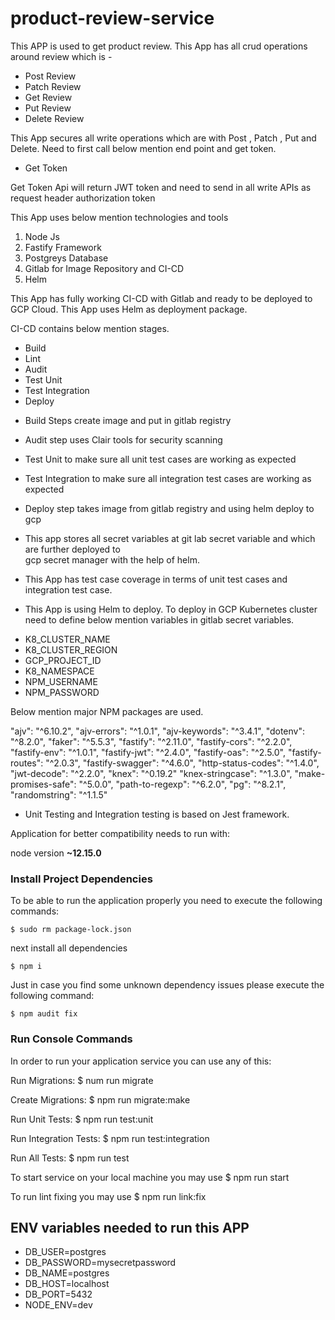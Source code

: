 # product-review-service
This APP is used to get product review. This App has all crud operations around review 
which is -
* Post Review
* Patch Review 
* Get Review
* Put Review
* Delete Review 

This App secures all write operations which are with Post , Patch , Put and Delete.
Need to first call below mention end point and get token.
* Get Token 

Get Token Api will return JWT token and need to send in all write APIs as request header 
authorization token

This App uses below mention technologies and tools
1. Node Js 
2. Fastify Framework
3. Postgreys Database 
4. Gitlab for Image Repository and CI-CD
5. Helm 

This App has fully working CI-CD with Gitlab and ready to be deployed to GCP Cloud.
This App uses Helm as deployment package. 

CI-CD contains below mention stages.
* Build
* Lint 
* Audit
* Test Unit
* Test Integration 
* Deploy

- Build Steps create image and put in gitlab registry
- Audit step uses Clair tools for security scanning 
- Test Unit to make sure all unit test cases are working as expected
- Test Integration to make sure all integration test cases are working as expected
- Deploy step takes image from gitlab  registry and using helm deploy to gcp

- This app stores all secret variables at git lab secret variable and which are further  deployed to  
gcp secret manager with the help of helm.

- This App has test case coverage in terms of unit test cases and  integration test case.

- This App is using Helm to deploy. To deploy in GCP Kubernetes cluster need to define below mention 
variables in gitlab secret variables.

* K8_CLUSTER_NAME
* K8_CLUSTER_REGION
* GCP_PROJECT_ID
* K8_NAMESPACE
* NPM_USERNAME
* NPM_PASSWORD

Below mention major NPM packages are used.

"ajv": "^6.10.2",
"ajv-errors": "^1.0.1",
"ajv-keywords": "^3.4.1",
"dotenv": "^8.2.0",
"faker": "^5.5.3",
"fastify": "^2.11.0",
"fastify-cors": "^2.2.0",
"fastify-env": "^1.0.1",
"fastify-jwt": "^2.4.0",
"fastify-oas": "^2.5.0",
"fastify-routes": "^2.0.3",
"fastify-swagger": "^4.6.0",
"http-status-codes": "^1.4.0",
"jwt-decode": "^2.2.0",
"knex": "^0.19.2"
"knex-stringcase": "^1.3.0",
"make-promises-safe": "^5.0.0",
"path-to-regexp": "^6.2.0",
"pg": "^8.2.1",
"randomstring": "^1.1.5"

- Unit Testing and Integration testing is based on Jest framework.


Application for better compatibility needs to run with:

node version **~12.15.0**

### Install Project Dependencies

To be able to run the application properly you need to execute the
following commands:

    $ sudo rm package-lock.json

next install all dependencies

    $ npm i

Just in case you find some unknown dependency issues please execute
the following command:

    $ npm audit fix


### Run Console Commands

In order to run your application service
you can use any of this:

Run Migrations:
    $ num run migrate

Create Migrations:
    $ npm run migrate:make

Run Unit Tests:
    $ npm run test:unit

Run Integration Tests:
    $ npm run test:integration

Run All Tests:
    $ npm run test

To start service on your local machine you may use
    $ npm run start

To run lint fixing you may use
    $ npm run link:fix

## ENV variables needed to run this APP

- DB_USER=postgres
- DB_PASSWORD=mysecretpassword
- DB_NAME=postgres
- DB_HOST=localhost
- DB_PORT=5432
- NODE_ENV=dev
